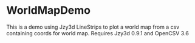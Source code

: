 # WorldMapDemo
This is a demo using Jzy3d LineStrips to plot a world map from a csv containing coords for world map.  Requires Jzy3d 0.9.1 and OpenCSV 3.6

